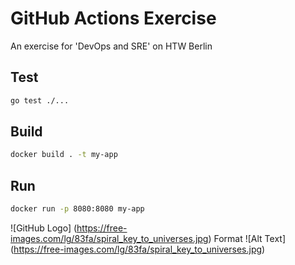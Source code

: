 # GitHub Actions Exercise

An exercise for 'DevOps and SRE' on HTW Berlin

## Test

```bash
go test ./...
```

## Build

```bash
docker build . -t my-app
```

## Run

```bash
docker run -p 8080:8080 my-app
```
![GitHub Logo] (https://free-images.com/lg/83fa/spiral_key_to_universes.jpg)
Format ![Alt Text] (https://free-images.com/lg/83fa/spiral_key_to_universes.jpg)
